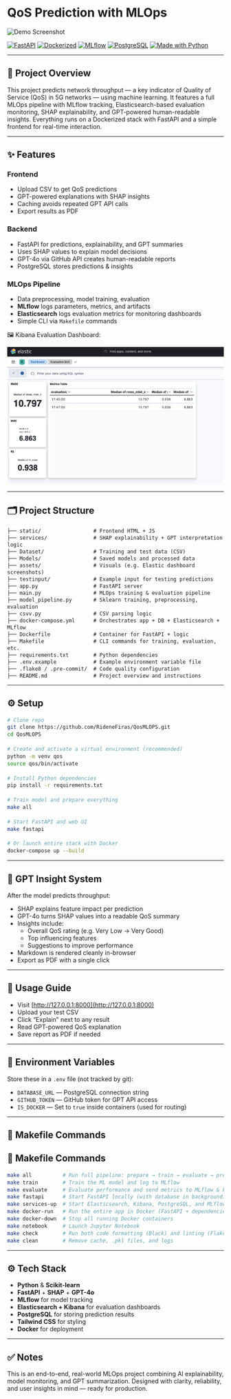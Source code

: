 # QoS Prediction with MLOps

![Demo Screenshot](assets/gif.gif)

[![FastAPI](https://img.shields.io/badge/backend-FastAPI-green?logo=fastapi)](https://fastapi.tiangolo.com/)
[![Dockerized](https://img.shields.io/badge/deployment-Docker-blue?logo=docker)](https://www.docker.com/)
[![MLflow](https://img.shields.io/badge/MLflow-integrated-purple?logo=mlflow)](https://mlflow.org/)
[![PostgreSQL](https://img.shields.io/badge/database-PostgreSQL-blue?logo=postgresql)](https://www.postgresql.org/)
[![Made with Python](https://img.shields.io/badge/Made%20with-Python-yellow?logo=python)](https://www.python.org/)

---

## 📡 Project Overview

This project predicts network throughput — a key indicator of Quality of Service (QoS) in 5G networks — using machine learning. It features a full MLOps pipeline with MLflow tracking, Elasticsearch-based evaluation monitoring, SHAP explainability, and GPT-powered human-readable insights. Everything runs on a Dockerized stack with FastAPI and a simple frontend for real-time interaction.

---

## ✨ Features

### Frontend
- Upload CSV to get QoS predictions
- GPT-powered explanations with SHAP insights
- Caching avoids repeated GPT API calls
- Export results as PDF

### Backend
- FastAPI for predictions, explainability, and GPT summaries
- Uses SHAP values to explain model decisions
- GPT-4o via GitHub API creates human-readable reports
- PostgreSQL stores predictions & insights

### MLOps Pipeline
- Data preprocessing, model training, evaluation
- **MLflow** logs parameters, metrics, and artifacts
- **Elasticsearch** logs evaluation metrics for monitoring dashboards
- Simple CLI via `Makefile` commands

🖼️ Kibana Evaluation Dashboard:

![Evaluation Dashboard](assets/elastic_eva.png)

---

## 🗂️ Project Structure

```
├── static/                 # Frontend HTML + JS
├── services/               # SHAP explainability + GPT interpretation logic
├── Dataset/                # Training and test data (CSV)
├── Models/                 # Saved models and processed data
├── assets/                 # Visuals (e.g. Elastic dashboard screenshots)
├── testinput/              # Example input for testing predictions
├── app.py                  # FastAPI server
├── main.py                 # MLOps training & evaluation pipeline
├── model_pipeline.py       # Sklearn training, preprocessing, evaluation
├── csvv.py                 # CSV parsing logic
├── docker-compose.yml      # Orchestrates app + DB + Elasticsearch + MLflow
├── Dockerfile              # Container for FastAPI + logic
├── Makefile                # CLI commands for training, evaluation, etc.
├── requirements.txt        # Python dependencies
├── .env.example            # Example environment variable file
├── .flake8 / .pre-commit/  # Code quality configuration
├── README.md               # Project overview and instructions
```

---

## ⚙️ Setup

```bash
# Clone repo
git clone https://github.com/RideneFiras/QosMLOPS.git
cd QosMLOPS

# Create and activate a virtual environment (recommended)
python -m venv qos
source qos/bin/activate

# Install Python dependencies
pip install -r requirements.txt

# Train model and prepare everything
make all

# Start FastAPI and web UI
make fastapi

# Or launch entire stack with Docker
docker-compose up --build
```

---

## 🧠 GPT Insight System

After the model predicts throughput:
- SHAP explains feature impact per prediction
- GPT-4o turns SHAP values into a readable QoS summary
- Insights include:
  - Overall QoS rating (e.g. Very Low → Very Good)
  - Top influencing features
  - Suggestions to improve performance
- Markdown is rendered cleanly in-browser
- Export as PDF with a single click

---

## 🧪 Usage Guide

- Visit [http://127.0.0.1:8000](http://127.0.0.1:8000)
- Upload your test CSV
- Click “Explain” next to any result
- Read GPT-powered QoS explanation
- Save report as PDF if needed

---

## 🔑 Environment Variables

Store these in a `.env` file (not tracked by git):

- `DATABASE_URL` — PostgreSQL connection string  
- `GITHUB_TOKEN` — GitHub token for GPT API access  
- `IS_DOCKER` — Set to `true` inside containers (used for routing)

---

## 🔧 Makefile Commands

## 🔧 Makefile Commands

```bash
make all          # Run full pipeline: prepare → train → evaluate → predict
make train        # Train the ML model and log to MLflow
make evaluate     # Evaluate performance and send metrics to MLflow & Elastic
make fastapi      # Start FastAPI locally (with database in background)
make services-up  # Start Elasticsearch, Kibana, PostgreSQL, and MLflow (Docker)
make docker-run   # Run the entire app in Docker (FastAPI + dependencies)
make docker-down  # Stop all running Docker containers
make notebook     # Launch Jupyter Notebook
make check        # Run both code formatting (Black) and linting (Flake8)
make clean        # Remove cache, .pkl files, and logs
```


---

## ⚙️ Tech Stack

- **Python** & **Scikit-learn**
- **FastAPI** + **SHAP** + **GPT-4o**
- **MLflow** for model tracking
- **Elasticsearch + Kibana** for evaluation dashboards
- **PostgreSQL** for storing prediction results
- **Tailwind CSS** for styling
- **Docker** for deployment

---

## ✅ Notes

This is an end-to-end, real-world MLOps project combining AI explainability, model monitoring, and GPT summarization. Designed with clarity, reliability, and user insights in mind — ready for production.
